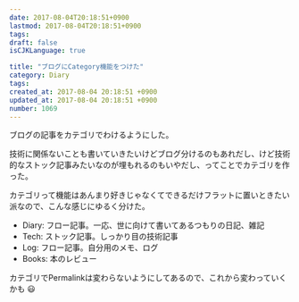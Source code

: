 ```yaml
---
date: 2017-08-04T20:18:51+0900
lastmod: 2017-08-04T20:18:51+0900
tags: 
draft: false
isCJKLanguage: true

title: "ブログにCategory機能をつけた"
category: Diary
tags: 
created_at: 2017-08-04 20:18:51 +0900
updated_at: 2017-08-04 20:18:51 +0900
number: 1069
---
```


ブログの記事をカテゴリでわけるようにした。

技術に関係ないことも書いていきたいけどブログ分けるのもあれだし、けど技術的なストック記事みたいなのが埋もれるのもいやだし、ってことでカテゴリを作った。

カテゴリって機能はあんまり好きじゃなくてできるだけフラットに置いときたい派なので、こんな感じにゆるく分けた。

* Diary: フロー記事。一応、世に向けて書いてあるつもりの日記、雑記
* Tech: ストック記事。しっかり目の技術記事
* Log: フロー記事。自分用のメモ、ログ
* Books: 本のレビュー

カテゴリでPermalinkは変わらないようにしてあるので、これから変わっていくかも :smiley: 
